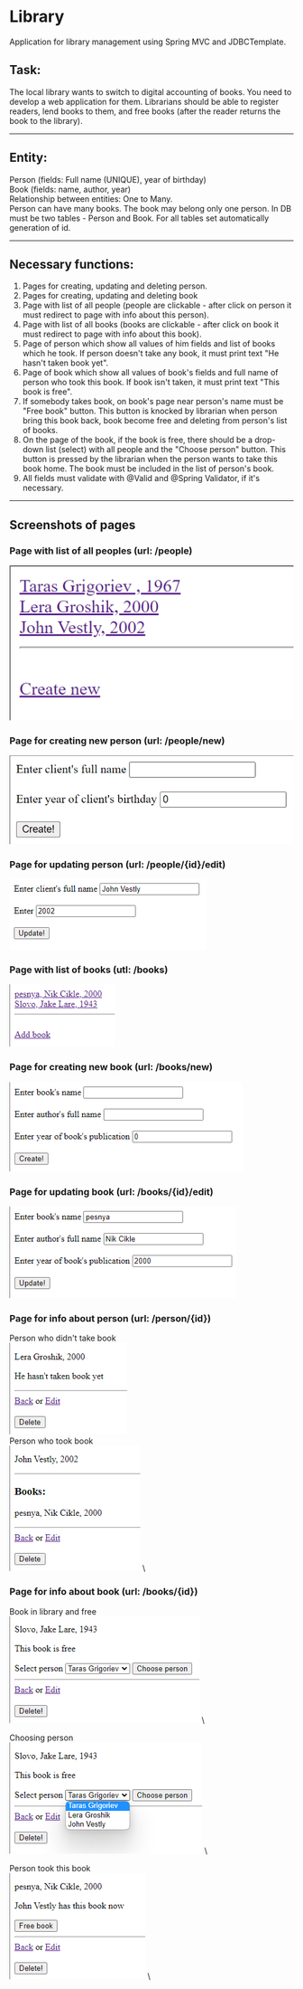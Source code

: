 # Library

Application for library management using Spring MVC and JDBCTemplate.

## Task:

The local library wants to switch to digital accounting of books. You need to develop a web application for them. Librarians should be able to register readers, lend books to them, and free books (after the reader returns the book to the library).
<hr>

## Entity:

Person (fields: Full name (UNIQUE), year of birthday) <br>
Book (fields: name, author, year) <br>
Relationship between entities: One to Many. <br>
Person can have many books. The book may belong only one person.
In DB must be two tables - Person and Book. For all tables 
set automatically generation of id.
<hr>

## Necessary functions:

1) Pages for creating, updating and deleting person.
2) Pages for creating, updating and deleting book
3) Page with list of all people (people are clickable - after click on person it must redirect to page with info about
   this person).
4) Page with list of all books (books are clickable - after click on book it must redirect to page with info about this book).
5) Page of person which show all values of him fields and list of books which he took. If person doesn't take any book, it must print text "He hasn't taken book yet".
6) Page of book which show all values of book's fields and full name of person who took this book. If book isn't taken, it must print text "This book is free".
7) If somebody takes book, on book's page near person's name must be "Free book" button. This button is knocked by librarian when person bring this book back, book become free and deleting from person's list of books.
8) On the page of the book, if the book is free, there should be a drop-down list (select) with all people and the "Choose person" button. This button is pressed by the librarian when the person wants to take this book home. The book must be included in the list of person's book.
9) All fields must validate with @Valid and @Spring Validator, if it's necessary.

<hr>

## Screenshots of pages

### Page with list of all peoples (url: /people)
![img_15.png](img/img_15.png)

### Page for creating new person (url: /people/new)
![img_14.png](img/img_14.png)

### Page for updating person (url: /people/{id}/edit)
![img_16.png](img/img_16.png)

### Page with list of books (utl: /books)
![img_17.png](img/img_17.png)

### Page for creating new book (url: /books/new)
![img_18.png](img/img_18.png)

### Page for updating book (url: /books/{id}/edit)
![img_19.png](img/img_19.png)

### Page for info about person (url: /person/{id})
Person who didn't take book \
![img_20.png](img/img_20.png) \
Person who took book \
![img_21.png](img/img_21.png) \

### Page for info about book (url: /books/{id})
Book in library and free \
![img_22.png](img/img_22.png) \

Choosing person \
![img_23.png](img/img_23.png) \

Person took this book \
![img_24.png](img/img_24.png) \

